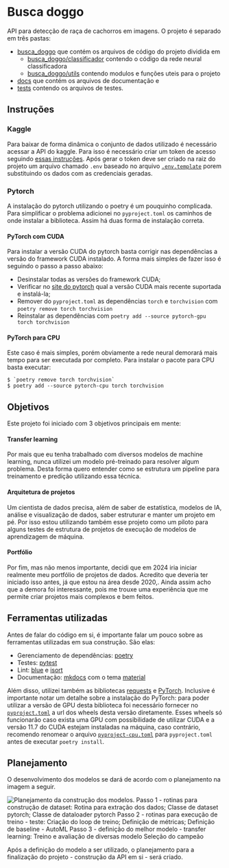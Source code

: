 # Busca doggo

API para detecção de raça de cachorros em imagens. O projeto é separado em três pastas:

- [busca_doggo](https://github.com/luis705/busca-doggo/tree/main/busca_doggo) que contém os arquivos de código do projeto dividida em
    - [busca_doggo/classificador](https://github.com/luis705/busca-doggo/tree/main/busca_doggo/classificador) contendo o código da rede neural classificadora
    - [busca_doggo/utils](https://github.com/luis705/busca-doggo/tree/main/busca_doggo/classificador/utils) contendo modulos e funções uteis para o projeto
- [docs](https://github.com/luis705/busca-doggo/tree/main/docs) que contém os arquivos de documentação e
- [tests](https://github.com/luis705/busca-doggo/tree/main/tests) contendo os arquivos de testes.

## Instruções

### Kaggle
Para baixar de forma dinâmica o conjunto de dados utilizado é necessário acessar a API do kaggle. Para isso é necessário
criar um token de acesso seguindo [essas instruções](https://www.kaggle.com/docs/api#authentication). Após gerar o token
deve ser criado na raiz do projeto um arquivo chamado `.env` baseado no arquivo
[`.env.template`](https://github.com/luis705/busca-doggo/tree/main/busca_doggo/.env.template) porem substituindo os
dados com as credenciais geradas.

### Pytorch
A instalação do pytorch utilizando o poetry é um pouquinho complicada. Para simplificar o problema adicionei no
`pyproject.toml` os caminhos de onde instalar a biblioteca. Assim há duas forma de instalação correta.

#### PyTorch com CUDA
Para instalar a versão CUDA do pytorch basta corrigir nas dependências a versão do framework CUDA instalado. A forma mais
simples de fazer isso é seguindo o passo a passo abaixo:
- Desinstalar todas as versões do framework CUDA;
- Verificar no [site do pytorch](https://pytorch.org/get-started/locally/) qual a versão CUDA mais
recente suportada e instalá-la;
- Remover do `pyproject.toml` as dependências `torch` e `torchvision` com `poetry remove torch torchvision`
- Reinstalar as dependências com `poetry add --source pytorch-gpu torch torchvision`

#### PyTorch para CPU
Este caso é mais simples, porém obviamente a rede neural demorará mais tempo para ser executada por completo. Para
instalar o pacote para CPU basta executar:
```
$ `poetry remove torch torchvision`
$ poetry add --source pytorch-cpu torch torchvision
```

## Objetivos
Este projeto foi iniciado com 3 objetivos principais em mente:

#### Transfer learning
Por mais que eu tenha trabalhado com diversos modelos de machine learning, nunca utilizei um modelo pré-treinado para
resolver algum problema. Desta forma quero entender como se estrutura um pipeline para treinamento e predição utilizando
essa técnica.

#### Arquitetura de projetos
Um cientista de dados precisa, além de saber de estatística, modelos de IA, análise e visualização de dados, saber
estruturar e manter um projeto em pé. Por isso estou utilizando também esse projeto como um piloto para alguns testes de
estrutura de projetos de execução de modelos de aprendizagem de máquina.

#### Portfólio
Por fim, mas não menos importante, decidi que em 2024 iria iniciar realmente meu portfólio de projetos de dados.
Acredito que deveria ter iniciado isso antes, já que estou na área desde 2020,.
Ainda assim acho que a demora foi interessante, pois me trouxe uma experiência que me permite criar projetos mais
complexos e bem feitos.

## Ferramentas utilizadas

Antes de falar do código em si, é importante falar um pouco sobre as ferramentas utilizadas em sua construção. São elas:

- Gerenciamento de dependências: [poetry](https://python-poetry.org/) 
- Testes: [pytest](https://docs.pytest.org/en/7.4.x/)
- Lint: [blue](https://blue.readthedocs.io/en/latest/) e [isort](https://pycqa.github.io/isort/)
- Documentação: [mkdocs](https://www.mkdocs.org/) com o tema [material](https://squidfunk.github.io/mkdocs-material/)

Além disso, utilizei também as bibliotecas [requests](https://requests.readthedocs.io/en/latest/) e [PyTorch](https://pytorch.org/).
Inclusive é importante notar um detalhe sobre a instalação do PyTorch: para poder utilizar a versão de GPU desta
biblioteca foi necessário fornecer no [`pyproject.toml`](https://github.com/luis705/tree/main/pyproject.toml) a url dos wheels desta versão diretamente.
Esses wheels só funcionarão caso exista uma GPU com possibilidade de utilizar CUDA e a versão 11.7 do CUDA estejam
instaladas na máquina, caso contrário, recomendo renomear o arquivo [`pyproject-cpu.toml`](https://github.com/luis705/tree/main/pyproject-cpu.toml)
para `pyproject.toml` antes de executar `poetry install`.

## Planejamento
O desenvolvimento dos modelos se dará de acordo com o planejamento na imagem a seguir.

![Planejamento da construção dos modelos. 
Passo 1 - rotinas para construção de dataset:
  Rotina para extração dos dados;
  Classe de dataset pytorch;
  Classe de dataloader pytorch
Passo 2 - rotinas para execução de treino - teste:
  Criação do loop de treino;
  Definição de métricas;
  Definição de baseline - AutoML
Passo 3 - definição do melhor modelo - transfer learning:
  Treino e avaliação de diversas modelo
  Seleção do campeão
](assets/img/Planejamento.png)

Após a definição do modelo a ser utilizado, o planejamento para a finalização do projeto - construção da API em si -
será criado.
